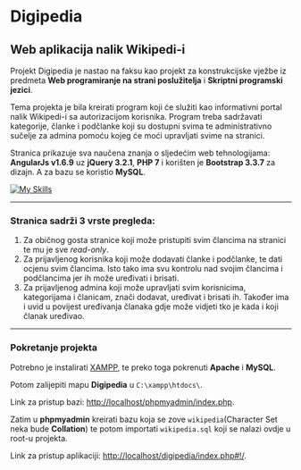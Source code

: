 # Digipedia

## Web aplikacija nalik Wikipedi-i

Projekt Digipedia je nastao na faksu kao projekt za konstrukcijske vježbe iz predmeta **Web programiranje na strani poslužitelja** i **Skriptni programski jezici**.

Tema projekta je bila kreirati program koji će služiti kao informativni portal nalik Wikipedi-i sa autorizacijom korisnika. Program treba sadržavati kategorije, članke i podčlanke koji su dostupni svima te administrativno sučelje za admina pomoću kojeg će moći upravljati svime na stranici.

Stranica prikazuje sva naučena znanja o sljedećim web tehnologijama: **AngularJs v1.6.9** uz **jQuery 3.2.1**, **PHP 7** i korišten je **Bootstrap 3.3.7** za dizajn. A za bazu se koristio **MySQL**.

[![My Skills](https://skills.thijs.gg/icons?i=angular,jquery,php,bootstrap,mysql)](https://skills.thijs.gg)

---

### Stranica sadrži 3 vrste pregleda:

1.  Za običnog gosta stranice koji može pristupiti svim člancima na stranici te mu je sve _read-only_.
1.  Za prijavljenog korisnika koji može dodavati članke i podčlanke, te dati ocjenu svim člancima. Isto tako ima svu kontrolu nad svojim člancima i podčlancima jer ih može uređivati i brisati.
1.  Za prijavljenog admina koji može upravljati svim korisnicima, kategorijama i članicam, znači dodavat, uređivat i brisati ih. Također ima i uvid u povijest uređivanja članaka gdje može vidjeti tko je kada i koji članak uređivao.

---

### Pokretanje projekta

Potrebno je instalirati [XAMPP](https://www.apachefriends.org), te preko toga pokrenuti **Apache** i **MySQL**.

Potom zalijepiti mapu **Digipedia** u `C:\xampp\htdocs\`.

Link za pristup bazi: [http://localhost/phpmyadmin/index.php](http://localhost/phpmyadmin/index.php).

Zatim u **phpmyadmin** kreirati bazu koja se zove `wikipedia`(Character Set neka bude **Collation**) te potom importati `wikipedia.sql` koji se nalazi ovdje u root-u projekta.

Link za pristup aplikaciji: [http://localhost/digipedia/index.php#!/](http://localhost/digipedia/index.php#!/).
